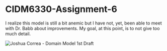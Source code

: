 # CIDM6330-Assignment-6
I realize this model is still a bit anemic but I have not, yet, been able to meet with Dr. Babb about improvements. My goal, at this point, is to not give too much detail.

![Joshua Correa - Domain Model 1st Draft](https://user-images.githubusercontent.com/89432089/156947259-ffe723a1-3b94-4b92-8b50-3155f669d358.jpg)
